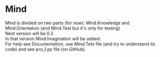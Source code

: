 Mind
=====
Mind is divided on two parts (for now): Mind.Knowledge and Mind.Orientation (and Mind.Test but it's only for testing)  
Next version will be 0.2  
In that version Mind.Imagination will be added.  
For help see Documentation, use Mind.Tets file (and try to understand its code) and see pro_1.py file (on GitHub).  
